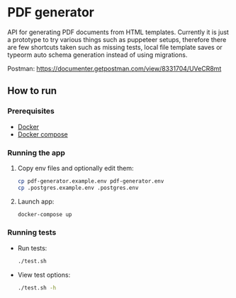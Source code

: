 # PDF generator

API for generating PDF documents from HTML templates. Currently it is just a prototype to try various things such as puppeteer setups, therefore there are few shortcuts taken such as missing tests, local file template saves or typeorm auto schema generation instead of using migrations.

Postman: https://documenter.getpostman.com/view/8331704/UVeCR8mt

## How to run

### Prerequisites
- [Docker](https://www.docker.com/get-started)
- [Docker compose](https://docs.docker.com/compose/install/)

### Running the app

1. Copy env files and optionally edit them:
    ```bash
    cp pdf-generator.example.env pdf-generator.env
    cp .postgres.example.env .postgres.env
    ```

1. Launch app:
    ```bash
    docker-compose up
    ```

### Running tests

* Run tests:
    ```bash
    ./test.sh
    ```

* View test options:
    ```bash
    ./test.sh -h
    ```
